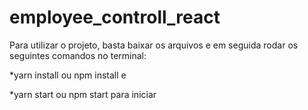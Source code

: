 # employee_controll_react

Para utilizar o projeto, basta baixar os arquivos e em seguida rodar os seguintes comandos no terminal:
<p>*yarn install ou npm install e</p>
<p>*yarn start ou npm start para iniciar</p>

